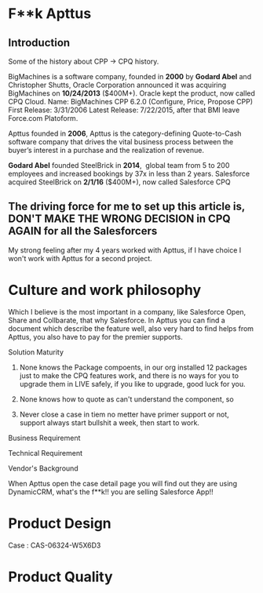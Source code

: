 # F**k Apttus
## Introduction
Some of the history about CPP -> CPQ history.

BigMachines is a software company, founded in **2000** by **Godard Abel** and Christopher Shutts, Oracle Corporation announced it was acquiring BigMachines on **10/24/2013** ($400M+). Oracle kept the product, now called CPQ Cloud.
Name: BigMachines CPP 6.2.0 (Configure, Price, Propose CPP)
First Release: 3/31/2006
Latest Release: 7/22/2015, after that BMI leave Force.com Platoform.

Apttus founded in **2006**, Apttus is the category-defining Quote-to-Cash software company that drives the vital business process between the buyer’s interest in a purchase and the realization of revenue.

**Godard Abel** founded SteelBrick in **2014**,  global team from 5 to 200 employees and increased bookings by 37x in less than 2 years. Salesforce acquired SteelBrick on **2/1/16** ($400M+), now called Salesforce CPQ

## The driving force for me to set up this article is, DON'T MAKE THE WRONG DECISION in CPQ AGAIN for all the Salesforcers

My strong feeling after my 4 years worked with Apttus, if I have choice I won't work with Apttus for a second project.

# Culture and work philosophy
Which I believe is the most important in a company, like Salesforce Open, Share and Collbarate, that why Salesforce.
In Apttus you can find a document which describe the feature well, also very hard to find helps from Apttus, you also have to pay for the premier supports.

Solution Maturity
1. None knows the Package compoents, in our org installed 12 packages just to make the CPQ features work, and there is no ways for you to upgrade them in LIVE safely, if you like to upgrade, good luck for you.

1. None knows how to quote as can't understand the component, so
1. Never close a case in tiem no metter have primer support or not, support always start bullshit a week, then start to work.

Business Requirement


Technical Requirement


Vendor's Background 




When Apttus open the case detail page you will find out they are using DynamicCRM, what's the f**k!! you are selling Salesforce App!!


# Product Design

Case : CAS-06324-W5X6D3
# Product Quality
